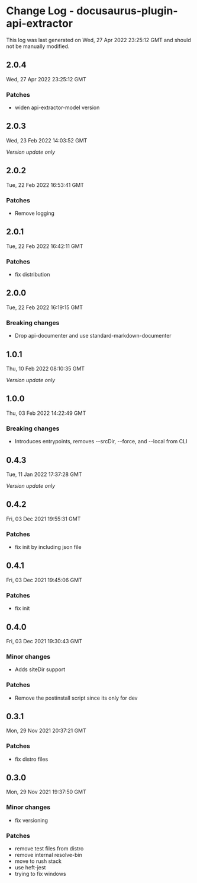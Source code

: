 # Change Log - docusaurus-plugin-api-extractor

This log was last generated on Wed, 27 Apr 2022 23:25:12 GMT and should not be manually modified.

## 2.0.4
Wed, 27 Apr 2022 23:25:12 GMT

### Patches

- widen api-extractor-model version

## 2.0.3
Wed, 23 Feb 2022 14:03:52 GMT

_Version update only_

## 2.0.2
Tue, 22 Feb 2022 16:53:41 GMT

### Patches

- Remove logging

## 2.0.1
Tue, 22 Feb 2022 16:42:11 GMT

### Patches

- fix distribution

## 2.0.0
Tue, 22 Feb 2022 16:19:15 GMT

### Breaking changes

- Drop api-documenter and use standard-markdown-documenter

## 1.0.1
Thu, 10 Feb 2022 08:10:35 GMT

_Version update only_

## 1.0.0
Thu, 03 Feb 2022 14:22:49 GMT

### Breaking changes

- Introduces entrypoints, removes --srcDir, --force, and --local from CLI

## 0.4.3
Tue, 11 Jan 2022 17:37:28 GMT

_Version update only_

## 0.4.2
Fri, 03 Dec 2021 19:55:31 GMT

### Patches

- fix init by including json file

## 0.4.1
Fri, 03 Dec 2021 19:45:06 GMT

### Patches

- fix init

## 0.4.0
Fri, 03 Dec 2021 19:30:43 GMT

### Minor changes

- Adds siteDir support

### Patches

- Remove the postinstall script since its only for dev

## 0.3.1
Mon, 29 Nov 2021 20:37:21 GMT

### Patches

- fix distro files

## 0.3.0
Mon, 29 Nov 2021 19:37:50 GMT

### Minor changes

- fix versioning

### Patches

- remove test files from distro
- remove internal resolve-bin
- move to rush stack
- use heft-jest
- trying to fix windows

